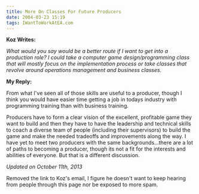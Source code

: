 ```yaml
---
title: More On Classes For Future Producers
date: 2004-03-23 15:19
tags: IWantToWorkAtEA.com
---
```

**Koz Writes:** 

*What would you say would be a better route if I want to get into a production role? I could take a computer game design/programming class that will mostly focus on the implementation process or take classes that revolve around operations management and business classes.*

**My Reply:**

From what I've seen all of those skills are useful to a producer, though I think you would have easier time getting a job in todays industry with programming training than with business training.

Producers have to form a clear vision of the excellent, profitable game they want to build and then they have to have the leadership and technical skills to coach a diverse team of people (including their supervisors) to build the game and make the needed tradeoffs and improvements along the way. I have yet to meet two producers with the same backgrounds...there are a lot of paths to becoming a producer, though its not a fit for the interests and abilities of everyone. But that is a different discussion.

*Updated on October 11th, 2013*

Removed the link to Koz's email, I figure he doesn't want to keep hearing from people through this page nor be exposed to more spam.

